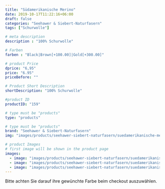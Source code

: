 ```yaml
---
title: "Südamerikanische Merino"
date: 2019-10-17T11:22:16+06:00
draft: false
categories: "Seehawer & Siebert-Naturfasern"
tags: ["Schurwolle"]

# meta description
description : "100% Schurwolle"

# Farben
farben : "Black|Brown[+100.00]|Gold[+300.00]"

# product Price
dprice: "6,95"
price: "6.95"
priceBefore: ""

# Product Short Description
shortDescription: "100% Schurwolle"

#product ID
productID: "159"

# type must be "products"
type: "products"

# type must be "products"
brand: "Seehawer & Siebert-Naturfasern"
img: "images/products/seehawer-siebert-naturfasern/suedamerikanische-merino.jpg"   

# product Images
# first image will be shown in the product page
images:
  - image: "images/products/seehawer-siebert-naturfasern/suedamerikanische-merino.jpg"
  - image: "images/products/seehawer-siebert-naturfasern/suedamerikanische-merino.jpg"
  - image: "images/products/seehawer-siebert-naturfasern/suedamerikanische-merino.jpg"
---
```


Bitte achten Sie darauf ihre gewünchte Farbe beim checkout auszuwählen.
